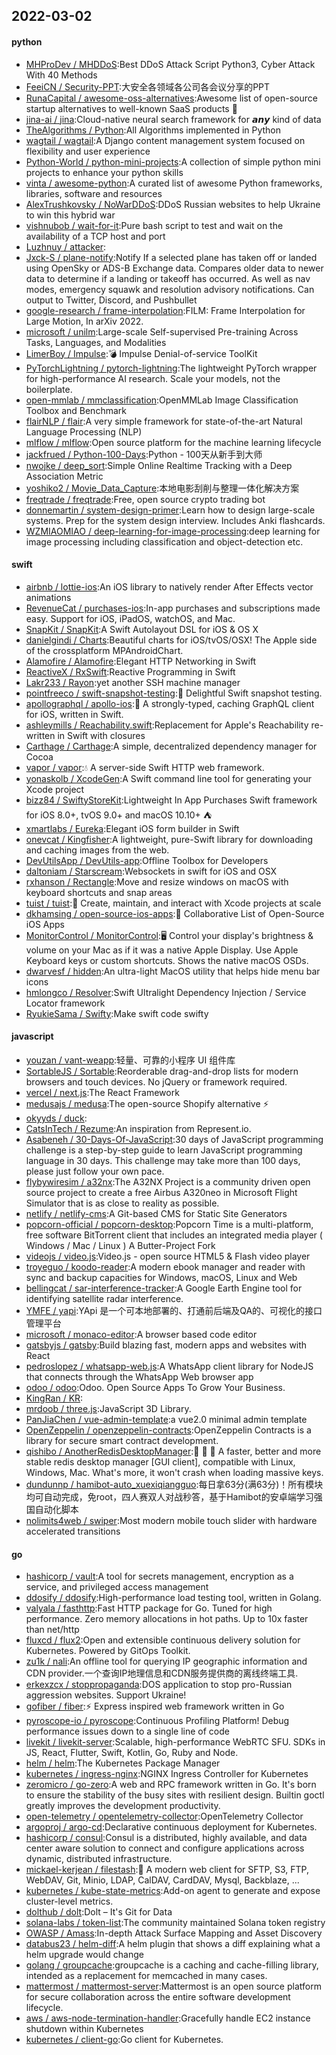 ## 2022-03-02

#### python
* [MHProDev / MHDDoS](https://github.com/MHProDev/MHDDoS):Best DDoS Attack Script Python3, Cyber Attack With 40 Methods
* [FeeiCN / Security-PPT](https://github.com/FeeiCN/Security-PPT):大安全各领域各公司各会议分享的PPT
* [RunaCapital / awesome-oss-alternatives](https://github.com/RunaCapital/awesome-oss-alternatives):Awesome list of open-source startup alternatives to well-known SaaS products 🚀
* [jina-ai / jina](https://github.com/jina-ai/jina):Cloud-native neural search framework for 𝙖𝙣𝙮 kind of data
* [TheAlgorithms / Python](https://github.com/TheAlgorithms/Python):All Algorithms implemented in Python
* [wagtail / wagtail](https://github.com/wagtail/wagtail):A Django content management system focused on flexibility and user experience
* [Python-World / python-mini-projects](https://github.com/Python-World/python-mini-projects):A collection of simple python mini projects to enhance your python skills
* [vinta / awesome-python](https://github.com/vinta/awesome-python):A curated list of awesome Python frameworks, libraries, software and resources
* [AlexTrushkovsky / NoWarDDoS](https://github.com/AlexTrushkovsky/NoWarDDoS):DDoS Russian websites to help Ukraine to win this hybrid war
* [vishnubob / wait-for-it](https://github.com/vishnubob/wait-for-it):Pure bash script to test and wait on the availability of a TCP host and port
* [Luzhnuy / attacker](https://github.com/Luzhnuy/attacker):
* [Jxck-S / plane-notify](https://github.com/Jxck-S/plane-notify):Notify If a selected plane has taken off or landed using OpenSky or ADS-B Exchange data. Compares older data to newer data to determine if a landing or takeoff has occurred. As well as nav modes, emergency squawk and resolution advisory notifications. Can output to Twitter, Discord, and Pushbullet
* [google-research / frame-interpolation](https://github.com/google-research/frame-interpolation):FILM: Frame Interpolation for Large Motion, In arXiv 2022.
* [microsoft / unilm](https://github.com/microsoft/unilm):Large-scale Self-supervised Pre-training Across Tasks, Languages, and Modalities
* [LimerBoy / Impulse](https://github.com/LimerBoy/Impulse):💣 Impulse Denial-of-service ToolKit
* [PyTorchLightning / pytorch-lightning](https://github.com/PyTorchLightning/pytorch-lightning):The lightweight PyTorch wrapper for high-performance AI research. Scale your models, not the boilerplate.
* [open-mmlab / mmclassification](https://github.com/open-mmlab/mmclassification):OpenMMLab Image Classification Toolbox and Benchmark
* [flairNLP / flair](https://github.com/flairNLP/flair):A very simple framework for state-of-the-art Natural Language Processing (NLP)
* [mlflow / mlflow](https://github.com/mlflow/mlflow):Open source platform for the machine learning lifecycle
* [jackfrued / Python-100-Days](https://github.com/jackfrued/Python-100-Days):Python - 100天从新手到大师
* [nwojke / deep_sort](https://github.com/nwojke/deep_sort):Simple Online Realtime Tracking with a Deep Association Metric
* [yoshiko2 / Movie_Data_Capture](https://github.com/yoshiko2/Movie_Data_Capture):本地电影刮削与整理一体化解决方案
* [freqtrade / freqtrade](https://github.com/freqtrade/freqtrade):Free, open source crypto trading bot
* [donnemartin / system-design-primer](https://github.com/donnemartin/system-design-primer):Learn how to design large-scale systems. Prep for the system design interview. Includes Anki flashcards.
* [WZMIAOMIAO / deep-learning-for-image-processing](https://github.com/WZMIAOMIAO/deep-learning-for-image-processing):deep learning for image processing including classification and object-detection etc.

#### swift
* [airbnb / lottie-ios](https://github.com/airbnb/lottie-ios):An iOS library to natively render After Effects vector animations
* [RevenueCat / purchases-ios](https://github.com/RevenueCat/purchases-ios):In-app purchases and subscriptions made easy. Support for iOS, iPadOS, watchOS, and Mac.
* [SnapKit / SnapKit](https://github.com/SnapKit/SnapKit):A Swift Autolayout DSL for iOS & OS X
* [danielgindi / Charts](https://github.com/danielgindi/Charts):Beautiful charts for iOS/tvOS/OSX! The Apple side of the crossplatform MPAndroidChart.
* [Alamofire / Alamofire](https://github.com/Alamofire/Alamofire):Elegant HTTP Networking in Swift
* [ReactiveX / RxSwift](https://github.com/ReactiveX/RxSwift):Reactive Programming in Swift
* [Lakr233 / Rayon](https://github.com/Lakr233/Rayon):yet another SSH machine manager
* [pointfreeco / swift-snapshot-testing](https://github.com/pointfreeco/swift-snapshot-testing):📸 Delightful Swift snapshot testing.
* [apollographql / apollo-ios](https://github.com/apollographql/apollo-ios):📱 A strongly-typed, caching GraphQL client for iOS, written in Swift.
* [ashleymills / Reachability.swift](https://github.com/ashleymills/Reachability.swift):Replacement for Apple's Reachability re-written in Swift with closures
* [Carthage / Carthage](https://github.com/Carthage/Carthage):A simple, decentralized dependency manager for Cocoa
* [vapor / vapor](https://github.com/vapor/vapor):💧 A server-side Swift HTTP web framework.
* [yonaskolb / XcodeGen](https://github.com/yonaskolb/XcodeGen):A Swift command line tool for generating your Xcode project
* [bizz84 / SwiftyStoreKit](https://github.com/bizz84/SwiftyStoreKit):Lightweight In App Purchases Swift framework for iOS 8.0+, tvOS 9.0+ and macOS 10.10+ ⛺
* [xmartlabs / Eureka](https://github.com/xmartlabs/Eureka):Elegant iOS form builder in Swift
* [onevcat / Kingfisher](https://github.com/onevcat/Kingfisher):A lightweight, pure-Swift library for downloading and caching images from the web.
* [DevUtilsApp / DevUtils-app](https://github.com/DevUtilsApp/DevUtils-app):Offline Toolbox for Developers
* [daltoniam / Starscream](https://github.com/daltoniam/Starscream):Websockets in swift for iOS and OSX
* [rxhanson / Rectangle](https://github.com/rxhanson/Rectangle):Move and resize windows on macOS with keyboard shortcuts and snap areas
* [tuist / tuist](https://github.com/tuist/tuist):🚀 Create, maintain, and interact with Xcode projects at scale
* [dkhamsing / open-source-ios-apps](https://github.com/dkhamsing/open-source-ios-apps):📱 Collaborative List of Open-Source iOS Apps
* [MonitorControl / MonitorControl](https://github.com/MonitorControl/MonitorControl):🖥 Control your display's brightness & volume on your Mac as if it was a native Apple Display. Use Apple Keyboard keys or custom shortcuts. Shows the native macOS OSDs.
* [dwarvesf / hidden](https://github.com/dwarvesf/hidden):An ultra-light MacOS utility that helps hide menu bar icons
* [hmlongco / Resolver](https://github.com/hmlongco/Resolver):Swift Ultralight Dependency Injection / Service Locator framework
* [RyukieSama / Swifty](https://github.com/RyukieSama/Swifty):Make swift code swifty

#### javascript
* [youzan / vant-weapp](https://github.com/youzan/vant-weapp):轻量、可靠的小程序 UI 组件库
* [SortableJS / Sortable](https://github.com/SortableJS/Sortable):Reorderable drag-and-drop lists for modern browsers and touch devices. No jQuery or framework required.
* [vercel / next.js](https://github.com/vercel/next.js):The React Framework
* [medusajs / medusa](https://github.com/medusajs/medusa):The open-source Shopify alternative ⚡️
* [okyyds / duck](https://github.com/okyyds/duck):
* [CatsInTech / Rezume](https://github.com/CatsInTech/Rezume):An inspiration from Represent.io.
* [Asabeneh / 30-Days-Of-JavaScript](https://github.com/Asabeneh/30-Days-Of-JavaScript):30 days of JavaScript programming challenge is a step-by-step guide to learn JavaScript programming language in 30 days. This challenge may take more than 100 days, please just follow your own pace.
* [flybywiresim / a32nx](https://github.com/flybywiresim/a32nx):The A32NX Project is a community driven open source project to create a free Airbus A320neo in Microsoft Flight Simulator that is as close to reality as possible.
* [netlify / netlify-cms](https://github.com/netlify/netlify-cms):A Git-based CMS for Static Site Generators
* [popcorn-official / popcorn-desktop](https://github.com/popcorn-official/popcorn-desktop):Popcorn Time is a multi-platform, free software BitTorrent client that includes an integrated media player ( Windows / Mac / Linux ) A Butter-Project Fork
* [videojs / video.js](https://github.com/videojs/video.js):Video.js - open source HTML5 & Flash video player
* [troyeguo / koodo-reader](https://github.com/troyeguo/koodo-reader):A modern ebook manager and reader with sync and backup capacities for Windows, macOS, Linux and Web
* [bellingcat / sar-interference-tracker](https://github.com/bellingcat/sar-interference-tracker):A Google Earth Engine tool for identifying satellite radar interference.
* [YMFE / yapi](https://github.com/YMFE/yapi):YApi 是一个可本地部署的、打通前后端及QA的、可视化的接口管理平台
* [microsoft / monaco-editor](https://github.com/microsoft/monaco-editor):A browser based code editor
* [gatsbyjs / gatsby](https://github.com/gatsbyjs/gatsby):Build blazing fast, modern apps and websites with React
* [pedroslopez / whatsapp-web.js](https://github.com/pedroslopez/whatsapp-web.js):A WhatsApp client library for NodeJS that connects through the WhatsApp Web browser app
* [odoo / odoo](https://github.com/odoo/odoo):Odoo. Open Source Apps To Grow Your Business.
* [KingRan / KR](https://github.com/KingRan/KR):
* [mrdoob / three.js](https://github.com/mrdoob/three.js):JavaScript 3D Library.
* [PanJiaChen / vue-admin-template](https://github.com/PanJiaChen/vue-admin-template):a vue2.0 minimal admin template
* [OpenZeppelin / openzeppelin-contracts](https://github.com/OpenZeppelin/openzeppelin-contracts):OpenZeppelin Contracts is a library for secure smart contract development.
* [qishibo / AnotherRedisDesktopManager](https://github.com/qishibo/AnotherRedisDesktopManager):🚀 🚀 🚀 A faster, better and more stable redis desktop manager [GUI client], compatible with Linux, Windows, Mac. What's more, it won't crash when loading massive keys.
* [dundunnp / hamibot-auto_xuexiqiangguo](https://github.com/dundunnp/hamibot-auto_xuexiqiangguo):每日拿63分(满63分)！所有模块均可自动完成，免root，四人赛双人对战秒答，基于Hamibot的安卓端学习强国自动化脚本
* [nolimits4web / swiper](https://github.com/nolimits4web/swiper):Most modern mobile touch slider with hardware accelerated transitions

#### go
* [hashicorp / vault](https://github.com/hashicorp/vault):A tool for secrets management, encryption as a service, and privileged access management
* [ddosify / ddosify](https://github.com/ddosify/ddosify):High-performance load testing tool, written in Golang.
* [valyala / fasthttp](https://github.com/valyala/fasthttp):Fast HTTP package for Go. Tuned for high performance. Zero memory allocations in hot paths. Up to 10x faster than net/http
* [fluxcd / flux2](https://github.com/fluxcd/flux2):Open and extensible continuous delivery solution for Kubernetes. Powered by GitOps Toolkit.
* [zu1k / nali](https://github.com/zu1k/nali):An offline tool for querying IP geographic information and CDN provider.一个查询IP地理信息和CDN服务提供商的离线终端工具.
* [erkexzcx / stoppropaganda](https://github.com/erkexzcx/stoppropaganda):DOS application to stop pro-Russian aggression websites. Support Ukraine!
* [gofiber / fiber](https://github.com/gofiber/fiber):⚡️ Express inspired web framework written in Go
* [pyroscope-io / pyroscope](https://github.com/pyroscope-io/pyroscope):Continuous Profiling Platform! Debug performance issues down to a single line of code
* [livekit / livekit-server](https://github.com/livekit/livekit-server):Scalable, high-performance WebRTC SFU. SDKs in JS, React, Flutter, Swift, Kotlin, Go, Ruby and Node.
* [helm / helm](https://github.com/helm/helm):The Kubernetes Package Manager
* [kubernetes / ingress-nginx](https://github.com/kubernetes/ingress-nginx):NGINX Ingress Controller for Kubernetes
* [zeromicro / go-zero](https://github.com/zeromicro/go-zero):A web and RPC framework written in Go. It's born to ensure the stability of the busy sites with resilient design. Builtin goctl greatly improves the development productivity.
* [open-telemetry / opentelemetry-collector](https://github.com/open-telemetry/opentelemetry-collector):OpenTelemetry Collector
* [argoproj / argo-cd](https://github.com/argoproj/argo-cd):Declarative continuous deployment for Kubernetes.
* [hashicorp / consul](https://github.com/hashicorp/consul):Consul is a distributed, highly available, and data center aware solution to connect and configure applications across dynamic, distributed infrastructure.
* [mickael-kerjean / filestash](https://github.com/mickael-kerjean/filestash):🦄 A modern web client for SFTP, S3, FTP, WebDAV, Git, Minio, LDAP, CalDAV, CardDAV, Mysql, Backblaze, ...
* [kubernetes / kube-state-metrics](https://github.com/kubernetes/kube-state-metrics):Add-on agent to generate and expose cluster-level metrics.
* [dolthub / dolt](https://github.com/dolthub/dolt):Dolt – It's Git for Data
* [solana-labs / token-list](https://github.com/solana-labs/token-list):The community maintained Solana token registry
* [OWASP / Amass](https://github.com/OWASP/Amass):In-depth Attack Surface Mapping and Asset Discovery
* [databus23 / helm-diff](https://github.com/databus23/helm-diff):A helm plugin that shows a diff explaining what a helm upgrade would change
* [golang / groupcache](https://github.com/golang/groupcache):groupcache is a caching and cache-filling library, intended as a replacement for memcached in many cases.
* [mattermost / mattermost-server](https://github.com/mattermost/mattermost-server):Mattermost is an open source platform for secure collaboration across the entire software development lifecycle.
* [aws / aws-node-termination-handler](https://github.com/aws/aws-node-termination-handler):Gracefully handle EC2 instance shutdown within Kubernetes
* [kubernetes / client-go](https://github.com/kubernetes/client-go):Go client for Kubernetes.
